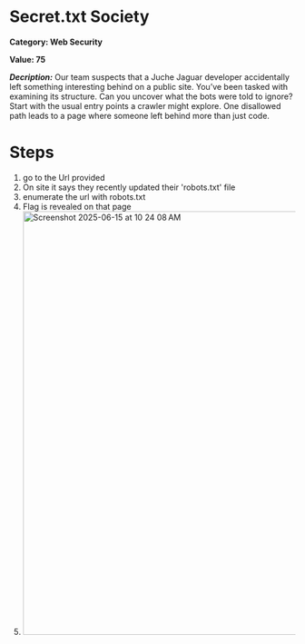 # Secret.txt Society
**Category: Web Security**


**Value: 75**

**_Decription:_**
Our team suspects that a Juche Jaguar developer accidentally left something interesting behind on a public site. You’ve been tasked with examining its structure. Can you uncover what the bots were told to ignore? Start with the usual entry points a crawler might explore. One disallowed path leads to a page where someone left behind more than just code.

# Steps
1. go to the Url provided
2. On site it says they recently updated their 'robots.txt' file
3. enumerate the url with robots.txt
4. Flag is revealed on that page
5. <img width="746" alt="Screenshot 2025-06-15 at 10 24 08 AM" src="https://github.com/user-attachments/assets/9d9baf80-8309-49c8-8b46-3d3e010abd22" />

